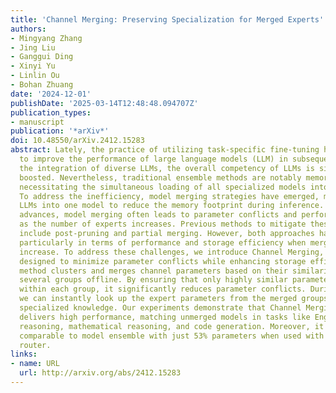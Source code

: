 ```yaml
---
title: 'Channel Merging: Preserving Specialization for Merged Experts'
authors:
- Mingyang Zhang
- Jing Liu
- Ganggui Ding
- Xinyi Yu
- Linlin Ou
- Bohan Zhuang
date: '2024-12-01'
publishDate: '2025-03-14T12:48:48.094707Z'
publication_types:
- manuscript
publication: '*arXiv*'
doi: 10.48550/arXiv.2412.15283
abstract: Lately, the practice of utilizing task-specific fine-tuning has been implemented
  to improve the performance of large language models (LLM) in subsequent tasks. Through
  the integration of diverse LLMs, the overall competency of LLMs is significantly
  boosted. Nevertheless, traditional ensemble methods are notably memory-intensive,
  necessitating the simultaneous loading of all specialized models into GPU memory.
  To address the inefficiency, model merging strategies have emerged, merging all
  LLMs into one model to reduce the memory footprint during inference. Despite these
  advances, model merging often leads to parameter conflicts and performance decline
  as the number of experts increases. Previous methods to mitigate these conflicts
  include post-pruning and partial merging. However, both approaches have limitations,
  particularly in terms of performance and storage efficiency when merged experts
  increase. To address these challenges, we introduce Channel Merging, a novel strategy
  designed to minimize parameter conflicts while enhancing storage efficiency. This
  method clusters and merges channel parameters based on their similarity to form
  several groups offline. By ensuring that only highly similar parameters are merged
  within each group, it significantly reduces parameter conflicts. During inference,
  we can instantly look up the expert parameters from the merged groups, preserving
  specialized knowledge. Our experiments demonstrate that Channel Merging consistently
  delivers high performance, matching unmerged models in tasks like English and Chinese
  reasoning, mathematical reasoning, and code generation. Moreover, it obtains results
  comparable to model ensemble with just 53% parameters when used with a task-specific
  router.
links:
- name: URL
  url: http://arxiv.org/abs/2412.15283
---
```

